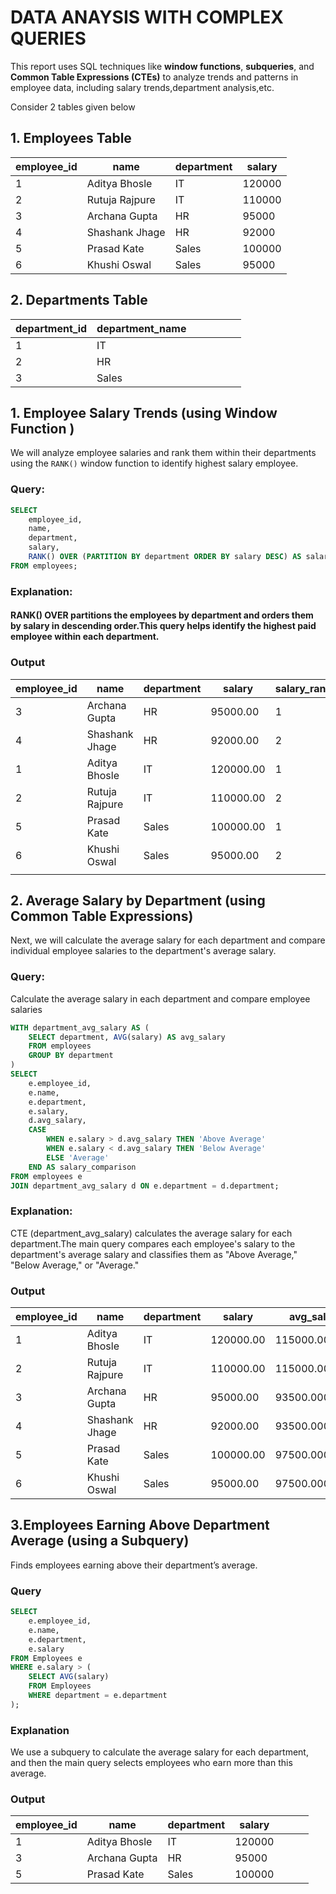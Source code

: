 # DATA ANAYSIS WITH COMPLEX QUERIES
 This report uses SQL techniques like **window functions**, **subqueries**, and **Common Table Expressions (CTEs)** to analyze trends and patterns in employee data, including salary trends,department analysis,etc.

 Consider 2 tables given below
## 1. Employees Table

| employee_id | name           | department | salary |   
|-------------|----------------|------------|--------|
| 1           | Aditya Bhosle  | IT         | 120000 |   
| 2           | Rutuja Rajpure | IT         | 110000 |   
| 3           | Archana Gupta  | HR         | 95000  |   
| 4           | Shashank Jhage | HR         | 92000  |  
| 5           | Prasad Kate    | Sales      | 100000 |   
| 6           | Khushi Oswal   | Sales      | 95000  |   

## 2. Departments Table

| department_id | department_name |   |   |   |   |   |
|---------------|-----------------|---|---|---|---|---|
| 1             | IT              |   |   |   |   |   |
| 2             | HR              |   |   |   |   |   |
| 3             | Sales     


## 1. **Employee Salary Trends** (using Window Function )

We will analyze employee salaries and rank them within their departments using the `RANK()` window function to identify highest salary employee.

###  Query:
```sql
SELECT 
    employee_id,
    name,
    department,
    salary,
    RANK() OVER (PARTITION BY department ORDER BY salary DESC) AS salary_rank
FROM employees;
```

### Explanation:
#### RANK() OVER partitions the employees by department and orders them by salary in descending order.This query helps identify the highest paid employee within each department.

### Output
| employee_id | name           | department | salary    | salary_rank |   |   |
|-------------|----------------|------------|-----------|-------------|---|---|
| 3           | Archana Gupta  | HR         | 95000.00  | 1           |   |   |
| 4           | Shashank Jhage | HR         | 92000.00  | 2           |   |   |
| 1           | Aditya Bhosle  | IT         | 120000.00 | 1           |   |   |
| 2           | Rutuja Rajpure | IT         | 110000.00 | 2           |   |   |
| 5           | Prasad Kate    | Sales      | 100000.00 | 1           |   |   |
| 6           | Khushi Oswal   | Sales      | 95000.00  | 2           |   |   |
|             |                |            |           |
## 2. Average Salary by Department (using Common Table Expressions)

 Next, we will calculate the average salary for each department and compare individual employee salaries to the department's average salary.
### Query:

 Calculate the average salary in each department and compare employee salaries
```sql
WITH department_avg_salary AS (
    SELECT department, AVG(salary) AS avg_salary
    FROM employees
    GROUP BY department
)
SELECT 
    e.employee_id,
    e.name,
    e.department,
    e.salary,
    d.avg_salary,
    CASE 
        WHEN e.salary > d.avg_salary THEN 'Above Average'
        WHEN e.salary < d.avg_salary THEN 'Below Average'
        ELSE 'Average'
    END AS salary_comparison
FROM employees e
JOIN department_avg_salary d ON e.department = d.department;
```
### Explanation:

 CTE (department_avg_salary) calculates the average salary for each department.The main query compares each employee's salary to the department's average salary and classifies them as "Above Average," "Below Average," or "Average."

### Output
| employee_id | name           | department | salary    | avg_salary    | salary_comparison |   |
|-------------|----------------|------------|-----------|---------------|-------------------|---|
| 1           | Aditya Bhosle  | IT         | 120000.00 | 115000.000000 | Above Average     |   |
| 2           | Rutuja Rajpure | IT         | 110000.00 | 115000.000000 | Below Average     |   |
| 3           | Archana Gupta  | HR         | 95000.00  | 93500.000000  | Above Average     |   |
| 4           | Shashank Jhage | HR         | 92000.00  | 93500.000000  | Below Average     |   |
| 5           | Prasad Kate    | Sales      | 100000.00 | 97500.000000  | Above Average     |   |
| 6           | Khushi Oswal   | Sales      | 95000.00  | 97500.000000  | Below Average 

## 3.Employees Earning Above Department Average (using a Subquery)
 Finds employees earning above their department’s average.

### Query
```sql
SELECT 
    e.employee_id, 
    e.name, 
    e.department, 
    e.salary
FROM Employees e
WHERE e.salary > (
    SELECT AVG(salary) 
    FROM Employees 
    WHERE department = e.department
);
```
### Explanation
 We use a subquery to calculate the average salary for each department, and then the main query selects employees who earn more than this average.

### Output
| employee_id | name          | department | salary |   |   |   |
|-------------|---------------|------------|--------|---|---|---|
| 1           | Aditya Bhosle | IT         | 120000 |   |   |   |
| 3           | Archana Gupta | HR         | 95000  |   |   |   |
| 5           | Prasad Kate   | Sales      | 100000 |   |   |   |
